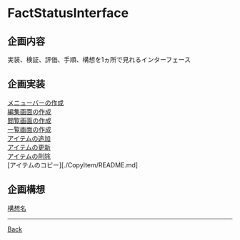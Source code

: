 # FactStatusInterface
## 企画内容
実装、検証、評価、手順、構想を1ヵ所で見れるインターフェース
## 企画実装
[メニューバーの作成](./CreateMenuBer/README.md)  
[編集画面の作成](./CreateEditDisplay/README.md)  
[閲覧画面の作成](./CreateReadingDisplay/README.md)  
[一覧画面の作成](./CreateListDisplay/README.md)  
[アイテムの追加](./AppendItem/README.md)  
[アイテムの更新](./UpdateItem/README.md)  
[アイテムの削除](./DeleteItem/README.md)  
[アイテムのコピー][./CopyItem/README.md]  


## 企画構想
[構想名](./__Schema/README.md)  

---
[Back](../README.md)